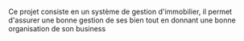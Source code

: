 Ce projet consiste en un système de gestion d'immobilier, il permet d'assurer une bonne gestion de ses bien tout en donnant une bonne organisation de son business
